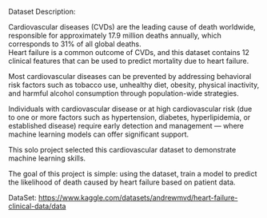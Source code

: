 Dataset Description:

Cardiovascular diseases (CVDs) are the leading cause of death worldwide, responsible for approximately 17.9 million deaths annually, which corresponds to 31% of all global deaths.  
Heart failure is a common outcome of CVDs, and this dataset contains 12 clinical features that can be used to predict mortality due to heart failure.

Most cardiovascular diseases can be prevented by addressing behavioral risk factors such as tobacco use, unhealthy diet, obesity, physical inactivity, and harmful alcohol consumption through population-wide strategies.

Individuals with cardiovascular disease or at high cardiovascular risk (due to one or more factors such as hypertension, diabetes, hyperlipidemia, or established disease) require early detection and management — where machine learning models can offer significant support.

This solo project selected this cardiovascular dataset to demonstrate machine learning skills.

The goal of this project is simple: using the dataset, train a model to predict the likelihood of death caused by heart failure based on patient data.

DataSet: https://www.kaggle.com/datasets/andrewmvd/heart-failure-clinical-data/data